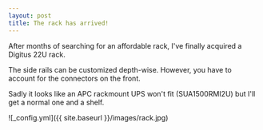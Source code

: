 ```yaml
---
layout: post
title: The rack has arrived!
---
```


After months of searching for an affordable rack, I've finally acquired a Digitus 22U rack.

The side rails can be customized depth-wise. However, you have to account for the connectors on the front.

Sadly it looks like an APC rackmount UPS won't fit (SUA1500RMI2U) but I'll get a normal one and a shelf.

![_config.yml]({{ site.baseurl }}/images/rack.jpg)
